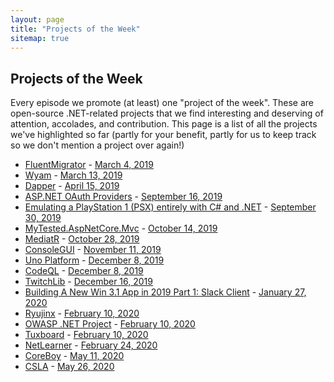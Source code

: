 ```yaml
---
layout: page
title: "Projects of the Week"
sitemap: true
---
```


## Projects of the Week

Every episode we promote (at least) one "project of the week".
These are open-source .NET-related projects that we find interesting and deserving of attention, accolades, and contribution.
This page is a list of all the projects we've highlighted so far (partly for your benefit, partly for us to keep track so we don't mention a project over again!)

* [FluentMigrator](https://github.com/fluentmigrator/fluentmigrator) - [March 4, 2019](https://www.dotnetbytes.fm/1)
* [Wyam](https://wyam.io/) - [March 13, 2019](https://www.dotnetbytes.fm/2)
* [Dapper](https://stackexchange.github.io/Dapper/) - [April 15, 2019](https://www.dotnetbytes.fm/4)
* [ASP.NET OAuth Providers](https://github.com/aspnet-contrib/AspNet.Security.OAuth.Providers) - [September 16, 2019](https://www.dotnetbytes.fm/7)
* [Emulating a PlayStation 1 (PSX) entirely with C# and .NET](https://www.hanselman.com/blog/EmulatingAPlayStation1PSXEntirelyWithCAndNET.aspx) - [September 30, 2019](https://www.dotnetbytes.fm/8)
* [MyTested.AspNetCore.Mvc](https://github.com/ivaylokenov/MyTested.AspNetCore.Mvc) - [October 14, 2019](https://www.dotnetbytes.fm/9)
* [MediatR](https://github.com/jbogard/MediatR) - [October 28, 2019](https://www.dotnetbytes.fm/10)
* [ConsoleGUI](https://github.com/TomaszRewak/C-sharp-console-gui-framework) - [November 11, 2019](https://www.dotnetbytes.fm/11)
* [Uno Platform](https://platform.uno/) - [December 8, 2019](https://www.dotnetbytes.fm/12)
* [CodeQL](https://securitylab.github.com/tools/codeql) - [December 8, 2019](https://www.dotnetbytes.fm/12)
* [TwitchLib](https://github.com/TwitchLib/TwitchLib) - [December 16, 2019](https://www.dotnetbytes.fm/13)
* [Building A New Win 3.1 App in 2019 Part 1: Slack Client](http://yeokhengmeng.com/2019/12/building-a-new-win-3-1-app-in-2019-part-1-slack-client/) - [January 27, 2020](https://www.dotnetbytes.fm/14)
* [Ryujinx](https://github.com/Ryujinx/Ryujinx) - [February 10, 2020](https://www.dotnetbytes.fm/15)
* [OWASP .NET Project](https://twitter.com/sempf) - [February 10, 2020](https://www.dotnetbytes.fm/15)
* [Tuxboard](https://github.com/jdanylko/Tuxboard) - [February 10, 2020](https://www.dotnetbytes.fm/15)
* [NetLearner](https://wakeupandcode.com/netlearner-on-asp-net-core-3-1/) - [February 24, 2020](https://www.dotnetbytes.fm/16)
* [CoreBoy](https://www.hanselman.com/blog/CoreBoyIsACrossPlatformGameBoyEmulatorWrittenInCThatEvenDoesASCII.aspx) - [May 11, 2020](https://www.dotnetbytes.fm/17)
* [CSLA](https://github.com/MarimerLLC/csla) - [May 26, 2020](https://www.dotnetbytes.fm/18)
